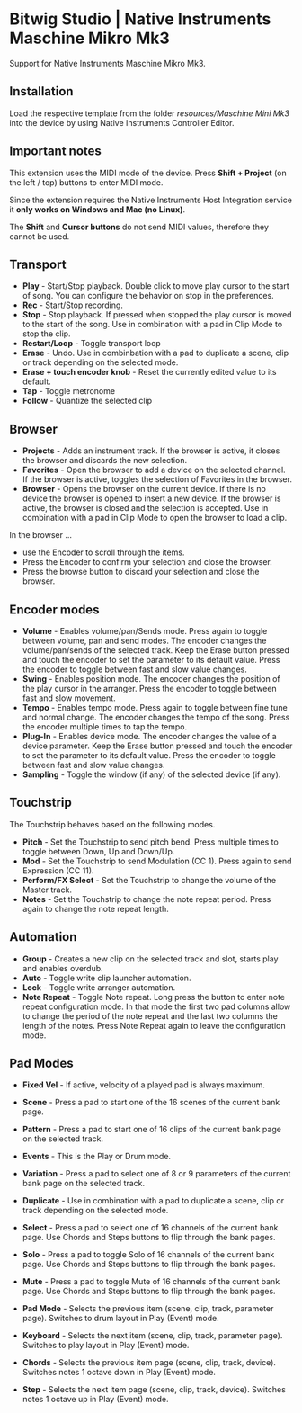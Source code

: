 # Bitwig Studio | Native Instruments Maschine Mikro Mk3

Support for Native Instruments Maschine Mikro Mk3.

## Installation

Load the respective template from the folder _resources/Maschine Mini Mk3_ into the device by using Native Instruments Controller Editor.

## Important notes

This extension uses the MIDI mode of the device. Press **Shift + Project** (on the left / top) buttons to enter MIDI mode.

Since the extension requires the Native Instruments Host Integration service it **only works on Windows and Mac (no Linux)**.

The **Shift** and **Cursor buttons** do not send MIDI values, therefore they cannot be used.

## Transport

* **Play** - Start/Stop playback. Double click to move play cursor to the start of song. You can configure the behavior on stop in the preferences.
* **Rec** - Start/Stop recording.
* **Stop** - Stop playback. If pressed when stopped the play cursor is moved to the start of the song. Use in combination with a pad in Clip Mode to stop the clip.
* **Restart/Loop** - Toggle transport loop
* **Erase** - Undo. Use in combinbation with a pad to duplicate a scene, clip or track depending on the selected mode.
* **Erase + touch encoder knob** - Reset the currently edited value to its default.
* **Tap** - Toggle metronome
* **Follow** - Quantize the selected clip

## Browser

* **Projects** - Adds an instrument track. If the browser is active, it closes the browser and discards the new selection.
* **Favorites** - Open the browser to add a device on the selected channel. If the browser is active, toggles the selection of Favorites in the browser.
* **Browser** - Opens the browser on the current device. If there is no device the browser is opened to insert a new device. If the browser is active, the browser is closed and the selection is accepted. Use in combination with a pad in Clip Mode to open the browser to load a clip.

In the browser ...
* use the Encoder to scroll through the items.
* Press the Encoder to confirm your selection and close the browser.
* Press the browse button to discard your selection and close the browser.

## Encoder modes

* **Volume** - Enables volume/pan/Sends mode. Press again to toggle between volume, pan and send modes. The encoder changes the volume/pan/sends of the selected track. Keep the Erase button pressed and touch the encoder to set the parameter to its default value. Press the encoder to toggle between fast and slow value changes.
* **Swing** - Enables position mode. The encoder changes the position of the play cursor in the arranger. Press the encoder to toggle between fast and slow movement.
* **Tempo** - Enables tempo mode. Press again to toggle between fine tune and normal change. The encoder changes the tempo of the song. Press the encoder multiple times to tap the tempo.
* **Plug-In** - Enables device mode. The encoder changes the value of a device parameter. Keep the Erase button pressed and touch the encoder to set the parameter to its default value. Press the encoder to toggle between fast and slow value changes.
* **Sampling** - Toggle the window (if any) of the selected device (if any).

## Touchstrip

The Touchstrip behaves based on the following modes.

* **Pitch** - Set the Touchstrip to send pitch bend. Press multiple times to toggle between Down, Up and Down/Up.
* **Mod** - Set the Touchstrip to send Modulation (CC 1). Press again to send Expression (CC 11).
* **Perform/FX Select** - Set the Touchstrip to change the volume of the Master track.
* **Notes** - Set the Touchstrip to change the note repeat period. Press again to change the note repeat length.

## Automation

* **Group** - Creates a new clip on the selected track and slot, starts play and enables overdub.
* **Auto** - Toggle write clip launcher automation.
* **Lock** - Toggle write arranger automation.
* **Note Repeat** - Toggle Note repeat. Long press the button to enter note repeat configuration mode. In that mode the first two pad columns allow to change the period of the note repeat and the last two columns the length of the notes. Press Note Repeat again to leave the configuration mode.

## Pad Modes

* **Fixed Vel** - If active, velocity of a played pad is always maximum.
* **Scene** - Press a pad to start one of the 16 scenes of the current bank page.
* **Pattern** - Press a pad to start one of 16 clips of the current bank page on the selected track.
* **Events** - This is the Play or Drum mode.
* **Variation** - Press a pad to select one of 8 or 9 parameters of the current bank page on the selected track.
* **Duplicate** - Use in combination with a pad to duplicate a scene, clip or track depending on the selected mode.
* **Select** - Press a pad to select one of 16 channels of the current bank page. Use Chords and Steps buttons to flip through the bank pages.
* **Solo** - Press a pad to toggle Solo of 16 channels of the current bank page. Use Chords and Steps buttons to flip through the bank pages.
* **Mute** - Press a pad to toggle Mute of 16 channels of the current bank page. Use Chords and Steps buttons to flip through the bank pages.

* **Pad Mode** - Selects the previous item (scene, clip, track, parameter page). Switches to drum layout in Play (Event) mode.
* **Keyboard** - Selects the next item (scene, clip, track, parameter page). Switches to play layout in Play (Event) mode.
* **Chords** - Selects the previous item page (scene, clip, track, device). Switches notes 1 octave down in Play (Event) mode.
* **Step** - Selects the next item page (scene, clip, track, device). Switches notes 1 octave up in Play (Event) mode.
